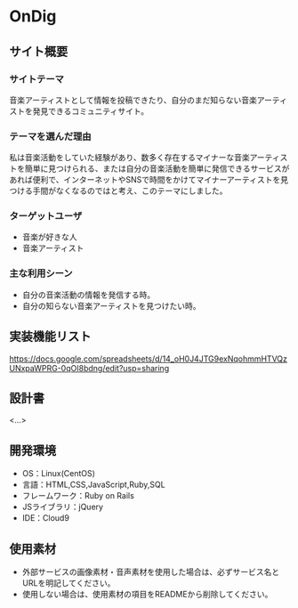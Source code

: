 # OnDig

## サイト概要
### サイトテーマ
音楽アーティストとして情報を投稿できたり、自分のまだ知らない音楽アーティストを発見できるコミュニティサイト。

### テーマを選んだ理由
私は音楽活動をしていた経験があり、数多く存在するマイナーな音楽アーティストを簡単に見つけられる、または自分の音楽活動を簡単に発信できるサービスがあれば便利で、インターネットやSNSで時間をかけてマイナーアーティストを見つける手間がなくなるのではと考え、このテーマにしました。

### ターゲットユーザ
- 音楽が好きな人
- 音楽アーティスト

### 主な利用シーン
- 自分の音楽活動の情報を発信する時。
- 自分の知らない音楽アーティストを見つけたい時。

## 実装機能リスト
https://docs.google.com/spreadsheets/d/14_oH0J4JTG9exNqohmmHTVQzUNxpaWPRG-0qOI8bdng/edit?usp=sharing

## 設計書
<...>

## 開発環境
- OS：Linux(CentOS)
- 言語：HTML,CSS,JavaScript,Ruby,SQL
- フレームワーク：Ruby on Rails
- JSライブラリ：jQuery
- IDE：Cloud9

## 使用素材
- 外部サービスの画像素材・音声素材を使用した場合は、必ずサービス名とURLを明記してください。
- 使用しない場合は、使用素材の項目をREADMEから削除してください。